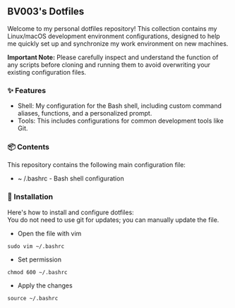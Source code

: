 ## BV003's Dotfiles

Welcome to my personal dotfiles repository! This collection contains my Linux/macOS development environment configurations, designed to help me quickly set up and synchronize my work environment on new machines.

**Important Note:** Please carefully inspect and understand the function of any scripts before cloning and running them to avoid overwriting your existing configuration files.

### ✨ Features

- Shell: My configuration for the Bash shell, including custom command aliases, functions, and a personalized prompt.
- Tools: This includes configurations for common development tools like Git.

### 📦 Contents

This repository contains the following main configuration file:
- ~ /.bashrc - Bash shell configuration

### 🚀  Installation

Here's how to install and configure dotfiles:  
You do not need to use git for updates; you can manually update the file.
- Open the file with vim
```
sudo vim ~/.bashrc
```
- Set permission
```
chmod 600 ~/.bashrc
```
- Apply the changes
```
source ~/.bashrc
```
